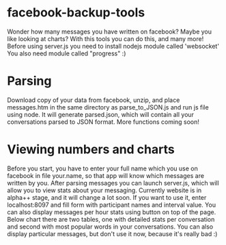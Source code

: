 # facebook-backup-tools
Wonder how many messages you have written on facebook? Maybe you like looking at charts? With this tools you can do this, and many more!
Before using server.js you need to install nodejs module called 'websocket'
You also need module called "progress" :)

# Parsing
Download copy of your data from facebook, unzip, and place messages.htm in the same directory as parse_to_JSON.js and run js file using node. It will generate parsed.json, which will contain all your conversations parsed to JSON format. More functions coming soon!

# Viewing numbers and charts
Before you start, you have to enter your full name which you use on facebook in file your.name, so that app will know which messages are written by you.
After parsing messages you can launch server.js, which will allow you to view stats about your messaging. Currently website is in alpha++ stage, and it will change a lot soon.
If you want to use it, enter localhost:8097 and fill form with participant names and interval value. You can also display messages per hour stats using button on top of the page. Below chart there are two tables, one with detailed stats per conversation and second with most popular words in your conversations. You can also display particular messages, but don't use it now, because it's really bad :)

